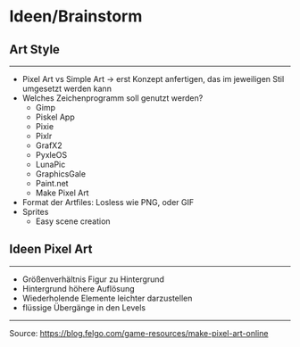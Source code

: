 # Ideen/Brainstorm

## Art Style
-------------
- Pixel Art vs Simple Art -> erst Konzept anfertigen, das im jeweiligen Stil umgesetzt werden kann
- Welches Zeichenprogramm soll genutzt werden?
    - Gimp
    - Piskel App
    - Pixie
    - Pixlr
    - GrafX2
    - PyxleOS
    - LunaPic
    - GraphicsGale
    - Paint.net
    - Make Pixel Art
- Format der Artfiles: Losless wie PNG, oder GIF
- Sprites
    - Easy scene creation

## Ideen Pixel Art
--------------------
- Größenverhältnis Figur zu Hintergrund
- Hintergrund höhere Auflösung
- Wiederholende Elemente leichter darzustellen
- flüssige Übergänge in den Levels

--------------------
Source: https://blog.felgo.com/game-resources/make-pixel-art-online
